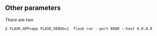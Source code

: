 

## Other parameters

There are two

```
$ FLASK_APP=app FLASK_DEBUG=1  flask run --port 8080 --host 0.0.0.0
```


